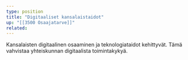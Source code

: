 ```yaml
---
type: position
title: "Digitaaliset kansalaistaidot"
up: "[[3500 Osaajatarve]]"
related:
---
```


Kansalaisten digitaalinen osaaminen ja teknologiataidot kehittyvät. Tämä vahvistaa yhteiskunnan digitaalista toimintakykyä.